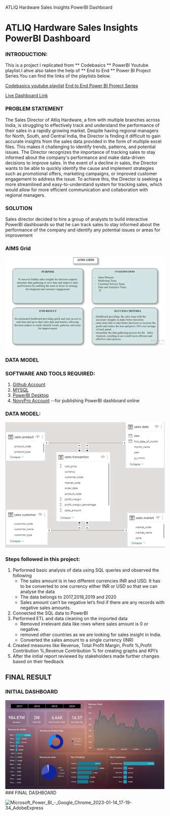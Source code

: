 ATLIQ Hardware Sales Insights PowerBI Dashboard
# ATLIQ Hardware Sales Insights PowerBI Dashboard
### INTRODUCTION:
This is a project I replicated from ** Codebasics ** PowerBI Youtube playlist.I ahve also taken the help of ** End to End ** Power BI Project Series.You can find the links of the playlists below.

[Codebasics youtube playlist](https://www.youtube.com/playlist?list=PLeo1K3hjS3uva8pk1FI3iK9kCOKQdz1I9)
[End to End Power BI Project Series](https://www.youtube.com/playlist?list=PLI0saxAvhd_MSvNrl1F70cJKIlwolI2DO)

[Live Dashboard Link](https://app.powerbi.com/view?r=eyJrIjoiMmJmMzRjYjgtOTZhNy00ZGVkLTg2YjEtZTY0MDcxMDM3ZGRiIiwidCI6ImRmODY3OWNkLWE4MGUtNDVkOC05OWFjLWM4M2VkN2ZmOTVhMCJ9&pageName=ReportSection40e6fb4b5493ba29ec91)

### PROBLEM STATEMENT
The Sales Director of Atliq Hardware, a firm with multiple branches across India, is struggling to effectively track and understand the performance of their sales in a rapidly growing market. Despite having regional managers for North, South, and Central India, the Director is finding it difficult to gain accurate insights from the sales data provided in the form of multiple excel files. This makes it challenging to identify trends, patterns, and potential issues. The Director recognizes the importance of tracking sales to stay informed about the company's performance and make data-driven decisions to improve sales. In the event of a decline in sales, the Director wants to be able to quickly identify the cause and implement strategies such as promotional offers, marketing campaigns, or improved customer engagement to address the issue. To achieve this, the Director is seeking a more streamlined and easy-to-understand system for tracking sales, which would allow for more efficient communication and collaboration with regional managers.

### SOLUTION
Sales director decided to hire a group of analysts to build interactive PowerBI dashboards so that he can track sales to stay informed about the performance of the company and identify any potential issues or areas for improvement

### AIMS Grid

<div style="display:table-cell; vertical-align:middle; text-align:center height:100px width:100px">
<img src="https://github.com/bavithaboina/SalesInsightsDashboard/blob/main/images/AimsGrid.png">
</div>

### DATA MODEL

### SOFTWARE AND TOOLS REQUIRED:

1. [Github Account](https://github.com)
2. [MYSQL](https://www.mysql.com/downloads/)
3. [PowerBI Desktop](https://www.microsoft.com/en-us/download/details.aspx?id=58494)
4. [NovyPro Account](https://www.novypro.com/)  --for publishing PowerBI dashboard online

### DATA MODEL:
<div style="display:table-cell; vertical-align:middle; text-align:center height:100px width:100px">
<img src="https://github.com/bavithaboina/SalesInsightsDashboard/blob/main/images/Sales_Insights_DataModel.png">
</div>



### Steps followed in this project:
1.	Performed basic analysis of data using SQL queries and observed the following
    *	The sales amount is in two different currencies INR and USD. It has to be converted to one currency either INR or USD so that we can analyse the data
    *	The data belongs to 2017,2018,2019 and 2020 
    * 	Sales amount can’t be negative let’s find if there are any records with negative sales amounts.
2.	Connected the SQL data to PowerBI 
3.	Performed ETL and data cleaning on the imported data
    *   Removed irrelevant data like rows where sales amount is 0 or negative.
    *   removed other countries as we are looking for sales insight in India.
    *	Converted the sales amount to a single currency (INR)
4.	Created measures like Revenue, Total Profit Margin, Profit %,Profit Contribution %,Revenue Contribution % for creating graphs and KPI’s
5.	After the initial report reviewed by stakeholders made further changes based on their feedback


## FINAL RESULT

### INITIAL DASHBOARD
<div style="display:table-cell; vertical-align:middle; text-align:center height:100px width:100px">
<img src="https://github.com/bavithaboina/SalesInsightsDashboard/blob/main/images/inital_sales_inisghts_dahsboard.png">
</div>
### FINAL DASHBOARD 

![Microsoft_Power_BI_-_Google_Chrome_2023-01-14_17-19-34_AdobeExpress](https://user-images.githubusercontent.com/94373476/212471210-39816b24-3e1c-4cd9-8a49-f90bf632bef9.gif)
